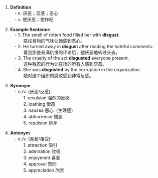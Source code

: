 1. **Definition**  
     - _n._ 厌恶；反感；恶心  
     - _v._ 使厌恶；使作呕
    
2. **Example Sentence**  
     - 1. The smell of rotten food filled her with **disgust**.  
       腐烂食物的气味让她感到恶心。  
     - 2. He turned away in **disgust** after reading the hateful comments.  
       看到那些充满仇恨的评论后，他厌恶地转过头去。  
     - 3. The cruelty of the act **disgusted** everyone present.  
       这种残忍的行为让在场的所有人感到厌恶。  
     - 4. She was **disgusted** by the corruption in the organization.  
       她对这个组织的腐败感到非常反感。
    
3. **Synonym**  
     - _n./v._ (厌恶/反感):  
       1. revulsion 强烈的反感  
       2. loathing 憎恶  
       3. nausea 恶心（生理感）  
       4. abhorrence 憎恶  
       5. repulsion 排斥
    
4. **Antonym**  
     - _n./v._ (喜爱/接受):  
       1. attraction 吸引  
       2. admiration 钦佩  
       3. enjoyment 喜爱  
       4. approval 赞同  
       5. appreciation 欣赏
